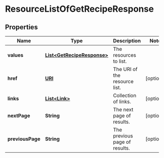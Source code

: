 

# ResourceListOfGetRecipeResponse

## Properties

Name | Type | Description | Notes
------------ | ------------- | ------------- | -------------
**values** | [**List&lt;GetRecipeResponse&gt;**](GetRecipeResponse.md) | The resources to list. | 
**href** | [**URI**](URI.md) | The URI of the resource list. |  [optional]
**links** | [**List&lt;Link&gt;**](Link.md) | Collection of links. |  [optional]
**nextPage** | **String** | The next page of results. |  [optional]
**previousPage** | **String** | The previous page of results. |  [optional]



